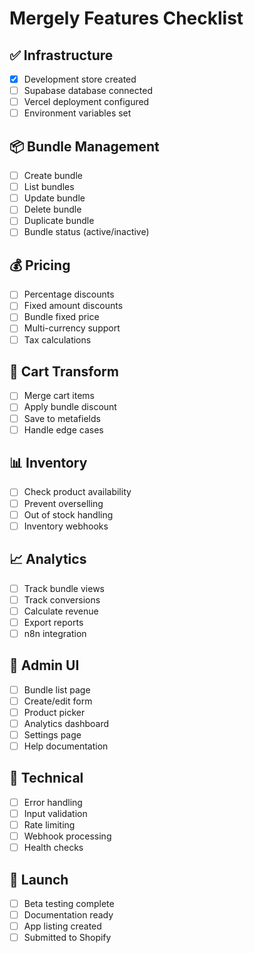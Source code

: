 # Mergely Features Checklist

## ✅ Infrastructure
- [x] Development store created
- [ ] Supabase database connected
- [ ] Vercel deployment configured
- [ ] Environment variables set

## 📦 Bundle Management
- [ ] Create bundle
- [ ] List bundles
- [ ] Update bundle
- [ ] Delete bundle
- [ ] Duplicate bundle
- [ ] Bundle status (active/inactive)

## 💰 Pricing
- [ ] Percentage discounts
- [ ] Fixed amount discounts
- [ ] Bundle fixed price
- [ ] Multi-currency support
- [ ] Tax calculations

## 🛒 Cart Transform
- [ ] Merge cart items
- [ ] Apply bundle discount
- [ ] Save to metafields
- [ ] Handle edge cases

## 📊 Inventory
- [ ] Check product availability
- [ ] Prevent overselling
- [ ] Out of stock handling
- [ ] Inventory webhooks

## 📈 Analytics
- [ ] Track bundle views
- [ ] Track conversions
- [ ] Calculate revenue
- [ ] Export reports
- [ ] n8n integration

## 🎨 Admin UI
- [ ] Bundle list page
- [ ] Create/edit form
- [ ] Product picker
- [ ] Analytics dashboard
- [ ] Settings page
- [ ] Help documentation

## 🔧 Technical
- [ ] Error handling
- [ ] Input validation
- [ ] Rate limiting
- [ ] Webhook processing
- [ ] Health checks

## 🚀 Launch
- [ ] Beta testing complete
- [ ] Documentation ready
- [ ] App listing created
- [ ] Submitted to Shopify